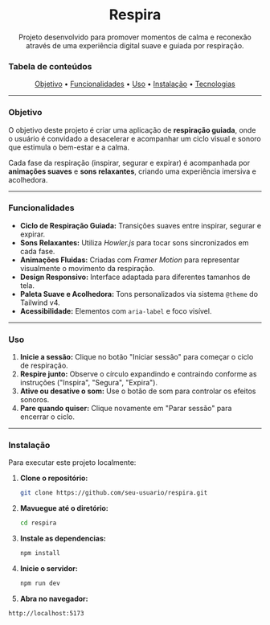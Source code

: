 <h1 align="center">Respira</h1>
<p align="center">Projeto desenvolvido para promover momentos de calma e reconexão através de uma experiência digital suave e guiada por respiração.</p>

### Tabela de conteúdos

<p align="center">
 <a href="#objetivo">Objetivo</a> •
 <a href="#funcionalidades">Funcionalidades</a> • 
 <a href="#uso">Uso</a> • 
 <a href="#instalação">Instalação</a> • 
 <a href="#tecnologias">Tecnologias</a>
</p>

---

### Objetivo

O objetivo deste projeto é criar uma aplicação de **respiração guiada**, onde o usuário é convidado a desacelerar e acompanhar um ciclo visual e sonoro que estimula o bem-estar e a calma.

Cada fase da respiração (inspirar, segurar e expirar) é acompanhada por **animações suaves** e **sons relaxantes**, criando uma experiência imersiva e acolhedora.

---

### Funcionalidades

- **Ciclo de Respiração Guiada:** Transições suaves entre inspirar, segurar e expirar.
- **Sons Relaxantes:** Utiliza *Howler.js* para tocar sons sincronizados em cada fase.
- **Animações Fluidas:** Criadas com *Framer Motion* para representar visualmente o movimento da respiração.
- **Design Responsivo:** Interface adaptada para diferentes tamanhos de tela.
- **Paleta Suave e Acolhedora:** Tons personalizados via sistema `@theme` do Tailwind v4.
- **Acessibilidade:** Elementos com `aria-label` e foco visível.

---

### Uso

1. **Inicie a sessão:** Clique no botão "Iniciar sessão" para começar o ciclo de respiração.  
2. **Respire junto:** Observe o círculo expandindo e contraindo conforme as instruções ("Inspira", "Segura", "Expira").  
3. **Ative ou desative o som:** Use o botão de som para controlar os efeitos sonoros.  
4. **Pare quando quiser:** Clique novamente em "Parar sessão" para encerrar o ciclo.  

---

### Instalação

Para executar este projeto localmente:

1. **Clone o repositório:**
   ```bash
   git clone https://github.com/seu-usuario/respira.git

2. **Mavuegue até o diretório:**
   ```bash
   cd respira

   
3. **Instale as dependencias:**
   ```bash
   npm install
   
4. **Inicie o servidor:**
   ```bash
   npm run dev

5. **Abra no navegador:**
  ```bash
  http://localhost:5173



